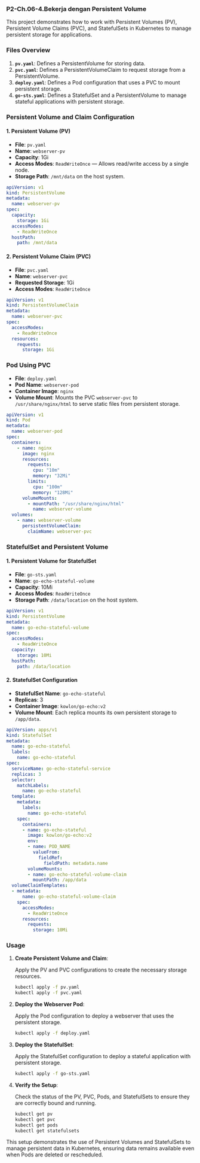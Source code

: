 ### P2-Ch.06-4.Bekerja dengan Persistent Volume

This project demonstrates how to work with Persistent Volumes (PV), Persistent Volume Claims (PVC), and StatefulSets in Kubernetes to manage persistent storage for applications.

### Files Overview

1. **`pv.yaml`**: Defines a PersistentVolume for storing data.
2. **`pvc.yaml`**: Defines a PersistentVolumeClaim to request storage from a PersistentVolume.
3. **`deploy.yaml`**: Defines a Pod configuration that uses a PVC to mount persistent storage.
4. **`go-sts.yaml`**: Defines a StatefulSet and a PersistentVolume to manage stateful applications with persistent storage.

### Persistent Volume and Claim Configuration

#### 1. Persistent Volume (PV)

- **File**: `pv.yaml`
- **Name**: `webserver-pv`
- **Capacity**: 1Gi
- **Access Modes**: `ReadWriteOnce` — Allows read/write access by a single node.
- **Storage Path**: `/mnt/data` on the host system.

```yaml
apiVersion: v1
kind: PersistentVolume
metadata:
  name: webserver-pv
spec:
  capacity:
    storage: 1Gi
  accessModes:
    - ReadWriteOnce
  hostPath:
    path: /mnt/data
```

#### 2. Persistent Volume Claim (PVC)

- **File**: `pvc.yaml`
- **Name**: `webserver-pvc`
- **Requested Storage**: 1Gi
- **Access Modes**: `ReadWriteOnce`

```yaml
apiVersion: v1
kind: PersistentVolumeClaim
metadata:
  name: webserver-pvc
spec:
  accessModes:
    - ReadWriteOnce
  resources:
    requests:
      storage: 1Gi
```

### Pod Using PVC

- **File**: `deploy.yaml`
- **Pod Name**: `webserver-pod`
- **Container Image**: `nginx`
- **Volume Mount**: Mounts the PVC `webserver-pvc` to `/usr/share/nginx/html` to serve static files from persistent storage.

```yaml
apiVersion: v1
kind: Pod
metadata:
  name: webserver-pod
spec:
  containers:
    - name: nginx
      image: nginx
      resources:
        requests:
          cpu: "10m"
          memory: "32Mi"
        limits:
          cpu: "100m"
          memory: "128Mi"
      volumeMounts:
        - mountPath: "/usr/share/nginx/html"
          name: webserver-volume
  volumes:
    - name: webserver-volume
      persistentVolumeClaim:
        claimName: webserver-pvc
```

### StatefulSet and Persistent Volume

#### 1. Persistent Volume for StatefulSet

- **File**: `go-sts.yaml`
- **Name**: `go-echo-stateful-volume`
- **Capacity**: 10Mi
- **Access Modes**: `ReadWriteOnce`
- **Storage Path**: `/data/location` on the host system.

```yaml
apiVersion: v1
kind: PersistentVolume
metadata:
  name: go-echo-stateful-volume
spec:
  accessModes:
    - ReadWriteOnce
  capacity:
    storage: 10Mi
  hostPath:
    path: /data/location
```

#### 2. StatefulSet Configuration

- **StatefulSet Name**: `go-echo-stateful`
- **Replicas**: 3
- **Container Image**: `kowlon/go-echo:v2`
- **Volume Mount**: Each replica mounts its own persistent storage to `/app/data`.

```yaml
apiVersion: apps/v1
kind: StatefulSet
metadata:
  name: go-echo-stateful
  labels:
    name: go-echo-stateful
spec:
  serviceName: go-echo-stateful-service
  replicas: 3
  selector:
    matchLabels:
      name: go-echo-stateful
  template:
    metadata:
      labels:
        name: go-echo-stateful
    spec:
      containers:
      - name: go-echo-stateful
        image: kowlon/go-echo:v2
        env:
        - name: POD_NAME
          valueFrom:
            fieldRef:
              fieldPath: metadata.name
        volumeMounts:
        - name: go-echo-stateful-volume-claim
          mountPath: /app/data
  volumeClaimTemplates:
  - metadata:
      name: go-echo-stateful-volume-claim
    spec:
      accessModes:
        - ReadWriteOnce
      resources:
        requests:
          storage: 10Mi
```

### Usage

1. **Create Persistent Volume and Claim**:

   Apply the PV and PVC configurations to create the necessary storage resources.

   ```bash
   kubectl apply -f pv.yaml
   kubectl apply -f pvc.yaml
   ```

2. **Deploy the Webserver Pod**:

   Apply the Pod configuration to deploy a webserver that uses the persistent storage.

   ```bash
   kubectl apply -f deploy.yaml
   ```

3. **Deploy the StatefulSet**:

   Apply the StatefulSet configuration to deploy a stateful application with persistent storage.

   ```bash
   kubectl apply -f go-sts.yaml
   ```

4. **Verify the Setup**:

   Check the status of the PV, PVC, Pods, and StatefulSets to ensure they are correctly bound and running.

   ```bash
   kubectl get pv
   kubectl get pvc
   kubectl get pods
   kubectl get statefulsets
   ```

This setup demonstrates the use of Persistent Volumes and StatefulSets to manage persistent data in Kubernetes, ensuring data remains available even when Pods are deleted or rescheduled.